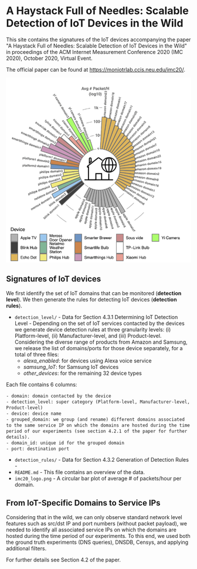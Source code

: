 # A Haystack Full of Needles: Scalable Detection of IoT Devices in the Wild

This site contains the signatures of the IoT devices accompanying the paper "A Haystack Full of Needles: Scalable Detection of IoT Devices in the Wild" in proceedings of the ACM Internet Measurement Conference 2020 (IMC 2020), October 2020, Virtual Event. 

The official paper can be found at https://moniotrlab.ccis.neu.edu/imc20/. 

![GitHub Logo](imc20_logo.png)

## Signatures of IoT devices

We first identify the set of IoT domains that can be monitored (**detection level**). We then generate the rules for detecting IoT devices (**detection rules**).

* `detection_level/` - Data for Section 4.3.1 Determining IoT Detection Level - Depending on the set of IoT services contacted by the devices we generate device detection rules at three granularity levels: (i) Platform-level, (ii) Manufacturer-level, and (iii) Product-level. Considering the diverse range of products from Amazon and Samsung, we release the list of domains/ports for those device separately, for a total of three files:
	* _alexa_enabled_: for devices using Alexa voice service
	* _samsung_IoT_: for Samsung IoT devices
	* _other_devices_: for the remaining 32 device types

Each file contains 6 columns: 

	- domain: domain contacted by the device
	- detection_level: super category (Platform-level, Manufacturer-level, Product-level) 
	- device: device name
	- grouped_domain: we group (and rename) different domains associated to the same service IP on which the domains are hosted during the time period of our experiments (see section 4.2.1 of the paper for further details).
	- domain_id: unique id for the grouped domain
	- port: destination port
* `detection_rules/` - Data for Section 4.3.2 Generation of Detection Rules -
* `README.md` - This file contains an overview of the data.
* `imc20_logo.png` - A circular bar plot of average # of packets/hour per domain.

## From IoT-Specific Domains to Service IPs

Considering that in the wild, we can only
observe standard network level features such as src/dst IP and port
numbers (without packet payload), we needed to identify all associated service IPs
on which the domains are hosted during the time period of our
experiments.
To this end, we used both the ground truth experiments (DNS queries), DNSDB, Censys, and applying additional
filters.

For further details see Section 4.2 of the paper.
